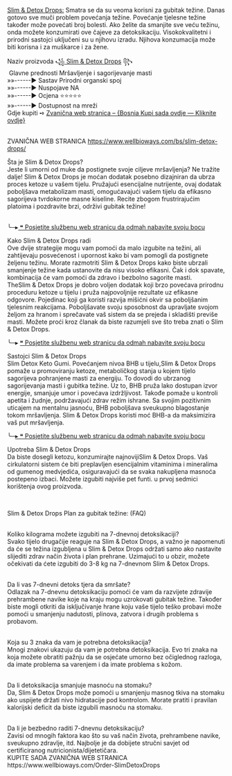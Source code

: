 <p><a href="https://www.wellbioways.com/bs/slim-detox-drops/">Slim &amp; Detox Drops:</a> Smatra se da su veoma korisni za gubitak težine. Danas gotovo sve muči problem povećanja težine. Povećanje tjelesne težine također može povećati broj bolesti. Ako želite da smanjite sve veću težinu, onda možete konzumirati ove čajeve za detoksikaciju. Visokokvalitetni i prirodni sastojci uključeni su u njihovu izradu. Njihova konzumacija može biti korisna i za mu&scaron;karce i za žene.</p>
<p>Naziv proizvoda ꧁<a href="https://www.wellbioways.com/Order-SlimDetoxDrops"> Slim &amp; Detox Drops</a> ꧂<br />&nbsp;Glavne prednosti Mr&scaron;avljenje i sagorijevanje masti<br />&raquo;&raquo;------► Sastav Prirodni organski spoj<br />&raquo;&raquo;------► Nuspojave NA<br />&raquo;&raquo;------► Ocjena ⭐⭐⭐⭐⭐<br />&raquo;&raquo;------► Dostupnost na mreži<br /> Gdje kupiti ➺ <a href="https://www.wellbioways.com/Order-SlimDetoxDrops">Zvanična web stranica &ndash; {Bosnia Kupi sada ovdje &mdash; Kliknite ovdje}</a></p>
<p><br />ZVANIČNA WEB STRANICA <a href="https://www.wellbioways.com/bs/slim-detox-drops/">https://www.wellbioways.com/bs/slim-detox-drops/</a></p>
<p>&Scaron;ta je Slim &amp; Detox Drops?<br />Jeste li umorni od muke da postignete svoje ciljeve mr&scaron;avljenja? Ne tražite dalje! Slim &amp; Detox Drops je moćan dodatak posebno dizajniran da ubrza proces ketoze u va&scaron;em tijelu. Pružajući esencijalne nutrijente, ovaj dodatak pobolj&scaron;ava metabolizam masti, omogućavajući va&scaron;em tijelu da efikasno sagorijeva tvrdokorne masne kiseline. Recite zbogom frustrirajućim platoima i pozdravite brzi, održivi gubitak težine!</p>
<p><br />╰─▸<a href="https://www.wellbioways.com/Order-SlimDetoxDrops"> ❝ Posjetite službenu web stranicu da odmah nabavite svoju bocu</a></p>
<p>Kako Slim &amp; Detox Drops radi<br />Ove dvije strategije mogu vam pomoći da malo izgubite na težini, ali zahtijevaju posvećenost i upornost kako bi vam pomogli da postignete željenu težinu. Morate razmotriti Slim &amp; Detox Drops kako biste ubrzali smanjenje težine kada ustanovite da nisu visoko efikasni. Čak i dok spavate, kombinacija će vam pomoći da zdravo i bezbolno sagorite masti.<br />TheSlim &amp; Detox Drops je dobro voljen dodatak koji brzo povećava prirodnu proceduru ketoze u tijelu i pruža najpovoljnije rezultate uz efikasne odgovore. Pojedinac koji ga koristi razvija mi&scaron;ićni okvir sa pobolj&scaron;anim tjelesnim reakcijama. Pobolj&scaron;avate svoju sposobnost da upravljate svojom željom za hranom i sprečavate va&scaron; sistem da se prejeda i skladi&scaron;ti previ&scaron;e masti. Možete proći kroz članak da biste razumjeli sve &scaron;to treba znati o Slim &amp; Detox Drops.</p>
<p>╰─▸ <a href="https://www.wellbioways.com/Order-SlimDetoxDrops">❝ Posjetite službenu web stranicu da odmah nabavite svoju bocu</a></p>
<p>Sastojci Slim &amp; Detox Drops<br />Slim Detox Keto Gumi. Povećanjem nivoa BHB u tijelu,Slim &amp; Detox Drops pomaže u promoviranju ketoze, metaboličkog stanja u kojem tijelo sagorijeva pohranjene masti za energiju. To dovodi do ubrzanog sagorijevanja masti i gubitka težine. Uz to, BHB pruža lako dostupan izvor energije, smanjuje umor i povećava izdržljivost. Takođe pomaže u kontroli apetita i žudnje, podržavajući zdrav režim ishrane. Sa svojim pozitivnim uticajem na mentalnu jasnoću, BHB pobolj&scaron;ava sveukupno blagostanje tokom mr&scaron;avljenja. Slim &amp; Detox Drops koristi moć BHB-a da maksimizira va&scaron; put mr&scaron;avljenja.</p>
<p>╰─<a href="https://www.wellbioways.com/Order-SlimDetoxDrops">▸ ❝ Posjetite službenu web stranicu da odmah nabavite svoju bocu</a></p>
<p>Upotreba Slim &amp; Detox Drops<br />Da biste dosegli ketozu, konzumirajte najnovijiSlim &amp; Detox Drops. Va&scaron; cirkulatorni sistem će biti preplavljen esencijalnim vitaminima i mineralima od gumenog medvjedića, osiguravajući da se svaka nakupljena masnoća postepeno izbaci. Možete izgubiti najvi&scaron;e pet funti. u prvoj sedmici kori&scaron;tenja ovog proizvoda.</p>
<p>&nbsp;</p>
<p>Slim &amp; Detox Drops Plan za gubitak težine: (FAQ)</p>
<p><br />Koliko kilograma možete izgubiti na 7-dnevnoj detoksikaciji?<br />Svako tijelo drugačije reaguje na Slim &amp; Detox Drops, a važno je napomenuti da će se težina izgubljena u Slim &amp; Detox Drops održati samo ako nastavite slijediti zdrav način života i plan prehrane. Uzimajući to u obzir, možete očekivati da ćete izgubiti do 3-8 kg na 7-dnevnom Slim &amp; Detox Drops.</p>
<p><br />Da li vas 7-dnevni detoks tjera da smr&scaron;ate?<br />Odlazak na 7-dnevnu detoksikaciju pomoći će vam da razvijete zdravije prehrambene navike koje na kraju mogu uzrokovati gubitak težine. Također biste mogli otkriti da isključivanje hrane koju va&scaron;e tijelo te&scaron;ko probavi može pomoći u smanjenju nadutosti, plinova, zatvora i drugih problema s probavom.</p>
<p><br />Koja su 3 znaka da vam je potrebna detoksikacija?<br />Mnogi znakovi ukazuju da vam je potrebna detoksikacija. Evo tri znaka na koja možete obratiti pažnju da se osjećate umorno bez očiglednog razloga, da imate problema sa varenjem i da imate problema s kožom.</p>
<p><br />Da li detoksikacija smanjuje masnoću na stomaku?<br />Da, Slim &amp; Detox Drops može pomoći u smanjenju masnog tkiva na stomaku ako uspijete držati nivo hidratacije pod kontrolom. Morate pratiti i pravilan kalorijski deficit da biste izgubili masnoću na stomaku.</p>
<p><br />Da li je bezbedno raditi 7-dnevnu detoksikaciju?<br />Zavisi od mnogih faktora kao &scaron;to su va&scaron; način života, prehrambene navike, sveukupno zdravlje, itd. Najbolje je da dobijete stručni savjet od certificiranog nutricionista/dijetetičara. <br />KUPITE SADA ZVANIČNA WEB STRANICA https://www.wellbioways.com/Order-SlimDetoxDrops</p>
<p>&nbsp;</p>
